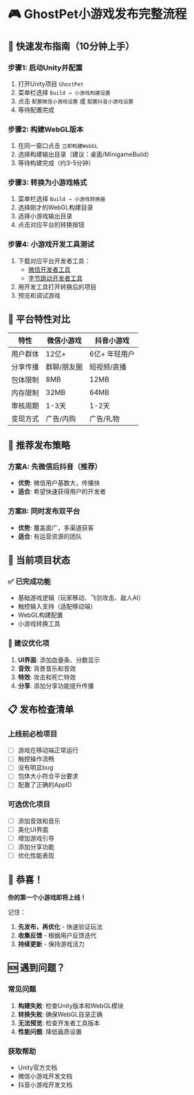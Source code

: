 # 🎮 GhostPet小游戏发布完整流程

## 🚀 快速发布指南（10分钟上手）

### 步骤1: 启动Unity并配置
1. 打开Unity项目 `GhostPet`
2. 菜单栏选择 `Build → 小游戏构建设置`
3. 点击 `配置微信小游戏设置` 或 `配置抖音小游戏设置`
4. 等待配置完成

### 步骤2: 构建WebGL版本
1. 在同一窗口点击 `立即构建WebGL`
2. 选择构建输出目录（建议：桌面/MinigameBuild）
3. 等待构建完成（约3-5分钟）

### 步骤3: 转换为小游戏格式
1. 菜单栏选择 `Build → 小游戏转换器`
2. 选择刚才的WebGL构建目录
3. 选择小游戏输出目录
4. 点击对应平台的转换按钮

### 步骤4: 小游戏开发工具测试
1. 下载对应平台开发者工具：
   - [微信开发者工具](https://developers.weixin.qq.com/miniprogram/dev/devtools/download.html)
   - [字节跳动开发者工具](https://microapp.bytedance.com/docs/zh-CN/mini-game/develop/developer-instrument/developer-instrument-update-and-download)
2. 用开发工具打开转换后的项目
3. 预览和调试游戏

## 📱 平台特性对比

| 特性 | 微信小游戏 | 抖音小游戏 |
|------|------------|------------|
| 用户群体 | 12亿+ | 6亿+ 年轻用户 |
| 分享传播 | 群聊/朋友圈 | 短视频/直播 |
| 包体限制 | 8MB | 12MB |
| 内存限制 | 32MB | 64MB |
| 审核周期 | 1-3天 | 1-2天 |
| 变现方式 | 广告/内购 | 广告/礼物 |

## 🎯 推荐发布策略

### 方案A: 先微信后抖音（推荐）
- **优势**: 微信用户基数大，传播快
- **适合**: 希望快速获得用户的开发者

### 方案B: 同时发布双平台
- **优势**: 覆盖面广，多渠道获客
- **适合**: 有运营资源的团队

## 🔧 当前项目状态

### ✅ 已完成功能
- 基础游戏逻辑（玩家移动、飞剑攻击、敌人AI）
- 触控输入支持（适配移动端）
- WebGL构建配置
- 小游戏转换工具

### 🚧 建议优化项
1. **UI界面**: 添加血量条、分数显示
2. **音效**: 背景音乐和音效
3. **特效**: 攻击和死亡特效
4. **分享**: 添加分享功能提升传播

## 📋 发布检查清单

### 上线前必检项目
- [ ] 游戏在移动端正常运行
- [ ] 触控操作流畅
- [ ] 没有明显bug
- [ ] 包体大小符合平台要求
- [ ] 配置了正确的AppID

### 可选优化项目
- [ ] 添加音效和音乐
- [ ] 美化UI界面
- [ ] 增加游戏引导
- [ ] 添加分享功能
- [ ] 优化性能表现

## 🎉 恭喜！

**你的第一个小游戏即将上线！**

记住：
1. **先发布，再优化** - 快速验证玩法
2. **收集反馈** - 根据用户反馈迭代
3. **持续更新** - 保持游戏活力

## 🆘 遇到问题？

### 常见问题
1. **构建失败**: 检查Unity版本和WebGL模块
2. **转换失败**: 确保WebGL目录正确
3. **无法预览**: 检查开发者工具版本
4. **性能问题**: 降低画质设置

### 获取帮助
- Unity官方文档
- 微信小游戏开发文档
- 抖音小游戏开发文档
